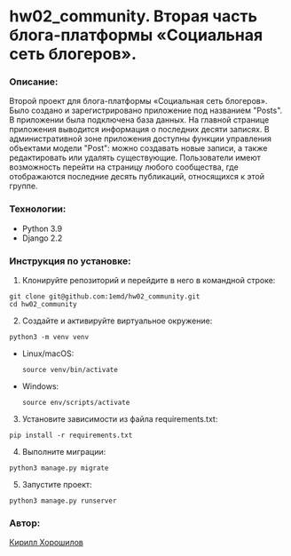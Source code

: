 # hw02_community. Вторая часть блога-платформы «Социальная сеть блогеров».

### Описание:
Второй проект для блога-платформы «Социальная сеть блогеров». Было создано и зарегистрировано приложение под названием "Posts". В приложении была подключена база данных. На главной странице приложения выводится информация о последних десяти записях. В административной зоне приложения доступны функции управления объектами модели "Post": можно создавать новые записи, а также редактировать или удалять существующие.
Пользователи имеют возможность перейти на страницу любого сообщества, где отображаются последние десять публикаций, относящихся к этой группе.

### Технологии:

- Python 3.9
- Django 2.2 

### Инструкция по установке:

1. Клонируйте репозиторий и перейдите в него в командной строке:
  ```
  git clone git@github.com:1emd/hw02_community.git
  cd hw02_community
  ```
2. Создайте и активируйте виртуальное окружение:
  ```
  python3 -m venv venv
  ```
- Linux/macOS:

  ```
  source venv/bin/activate
  ```

- Windows:
  ```
  source env/scripts/activate
  ```

3. Установите зависимости из файла requirements.txt:
  ```
  pip install -r requirements.txt
  ```

4. Выполните миграции:
  ```
  python3 manage.py migrate
  ```

5. Запустите проект:
  ```
  python3 manage.py runserver
  ```

### Автор:
[Кирилл Хорошилов](https://github.com/1emd)


